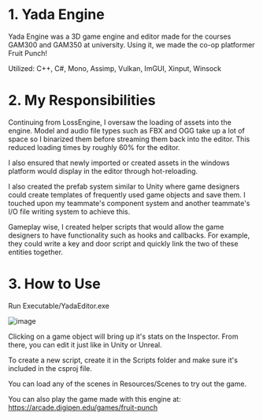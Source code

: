 # 1. Yada Engine
Yada Engine was a 3D game engine and editor made for the courses GAM300 and GAM350 at university. Using it, we made the co-op platformer Fruit Punch!

Utilized: C++, C#, Mono, Assimp, Vulkan, ImGUI, Xinput, Winsock

# 2. My Responsibilities 
Continuing from LossEngine, I oversaw the loading of assets into the engine. Model and audio file types such as FBX and OGG take up a lot of space so I binarized them before streaming them back into the editor. This reduced loading times by roughly 60% for the editor.

I also ensured that newly imported or created assets in the windows platform would display in the editor through hot-reloading.

I also created the prefab system similar to Unity where game designers could create templates of frequently used game objects and save them. I touched upon my teammate's component system and another teammate's I/O file writing system to achieve this.

Gameplay wise, I created helper scripts that would allow the game designers to have functionality such as hooks and callbacks. For example, they could write a key and door script and quickly link the two of these entities together. 

# 3. How to Use
Run Executable/YadaEditor.exe

![image](https://github.com/leezhengyishawn/YadaEngine/assets/100258469/33e24db2-d167-4485-81dd-38f731555d43)

Clicking on a game object will bring up it's stats on the Inspector. From there, you can edit it just like in Unity or Unreal.

To create a new script, create it in the Scripts folder and make sure it's included in the csproj file.

You can load any of the scenes in Resources/Scenes to try out the game.

You can also play the game made with this engine at: https://arcade.digipen.edu/games/fruit-punch

